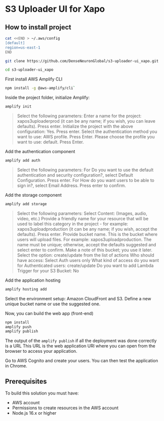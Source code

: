 # S3 Uploader UI for Xapo

## How to install project

```sh
cat <<END > ~/.aws/config
[default]
region=us-east-1
END
```

```sh
git clone https://github.com/DenseNeuronGlobal/s3-uploader-ui_xapo.git
```

```sh
cd s3-uploader-ui_xapo
```

First install AWS Amplify CLI
```sh
npm install -g @aws-amplify/cli`
```

Inside the project folder, initialize Amplify:
```sh
amplify init
```
> Select the following parameters:
Enter a name for the project: xapos3uploaderprod (it can be any name; if you wish, you can leave defaults). Press enter.
Initialize the project with the above configuration: Yes. Press enter.
Select the authentication method you want to use: AWS profile. Press Enter.
Please choose the profile you want to use: default. Press Enter.

Add the authentication component
```sh
amplify add auth
```
>Select the following parameters:
For Do you want to use the default authentication and security configuration?, select Default Configuration. Press enter.
For How do you want users to be able to sign in?, select Email Address. Press enter to confirm.


Add the storage component
```sh
amplify add storage
```

>Select the following parameters:
Select Content: (Images, audio, video, etc.)
Provide a friendly name for your resource that will be used to label this category in the project - for example: xapos3uploadproduction (it can be any name; if you wish, accept the defaults). Press enter.
Provide bucket name. This is the bucket where users will upload files. For example: xapos3uploadproduction. The name must be unique; otherwise, accept the defaults suggested and select enter to confirm. Make a note of this bucket; you use it later.
Select the option: create/update from the list of actions
Who should have access: Select Auth users only
What kind of access do you want for Authenticated users: create/update 
Do you want to add Lambda Trigger for your S3 Bucket: No

Add the application hosting
```sh
amplify hosting add
```

Select the environment setup: Amazon CloudFront and S3. Define a new unique bucket name or use the suggested one.

Now, you can build the web app (front-end)

```sh
npm install
amplify push
amplify publish
```

The output of the `amplify publish` if all the deployment was done correctly is a URL
This URL is the web application URl where you can open from the browser to access your application.

Go to AWS Cognito and create your users. You can then test the application in Chrome.


## Prerequisites

To build this solution you must have:
- AWS account
- Permissions to create resources in the AWS account
- Node.js 16.x or higher
